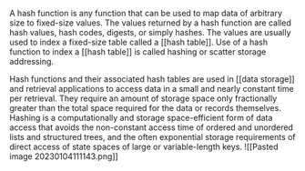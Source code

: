 A hash function is any function that can be used to map data of arbitrary size to fixed-size values. The values returned by a hash function are called hash values, hash codes, digests, or simply hashes. The values are usually used to index a fixed-size table called a [[hash table]]. Use of a hash function to index a [[hash table]] is called hashing or scatter storage addressing.

Hash functions and their associated hash tables are used in [[data storage]] and retrieval applications to access data in a small and nearly constant time per retrieval. They require an amount of storage space only fractionally greater than the total space required for the data or records themselves. Hashing is a computationally and storage space-efficient form of data access that avoids the non-constant access time of ordered and unordered lists and structured trees, and the often exponential storage requirements of direct access of state spaces of large or variable-length keys.
![[Pasted image 20230104111143.png]]
